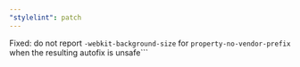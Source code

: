 ```yaml
---
"stylelint": patch
---
```


Fixed: do not report `-webkit-background-size` for `property-no-vendor-prefix` when the resulting autofix is unsafe```
